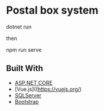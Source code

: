 # Postal box system

dotnet run

then

npm run serve

## Built With
* [ASP.NET CORE](https://docs.microsoft.com/en-us/aspnet/core/?view=aspnetcore-6.0) 
* [Vue.js]((https://vuejs.org/)
* [SQLServer](https://www.microsoft.com/en-us/sql-server/sql-server-2019)
* [Bootstrap](https://getbootstrap.com)
